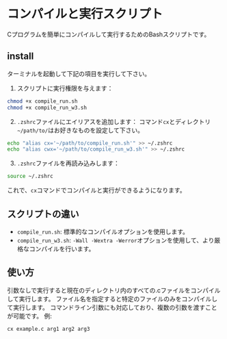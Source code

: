 # コンパイルと実行スクリプト

Cプログラムを簡単にコンパイルして実行するためのBashスクリプトです。

## install
ターミナルを起動して下記の項目を実行して下さい。

1. スクリプトに実行権限を与えます：
```bash
chmod +x compile_run.sh
chmod +x compile_run_w3.sh
```

2. `.zshrc`ファイルにエイリアスを追加します：
コマンド`cx`とディレクトリ`~/path/to/`はお好きなものを設定して下さい。
```bash
echo "alias cx='~/path/to/compile_run.sh'" >> ~/.zshrc
echo "alias cwx='~/path/to/compile_run_w3.sh'" >> ~/.zshrc
```

3. `.zshrc`ファイルを再読み込みします：
```bash
source ~/.zshrc
```
これで、`cx`コマンドでコンパイルと実行ができるようになります。

## スクリプトの違い

- `compile_run.sh`: 標準的なコンパイルオプションを使用します。
- `compile_run_w3.sh`: `-Wall -Wextra -Werror`オプションを使用して、より厳格なコンパイルを行います。

## 使い方

引数なしで実行すると現在のディレクトリ内のすべての.cファイルをコンパイルして実行します。
ファイル名を指定すると特定のファイルのみをコンパイルして実行します。
コマンドライン引数にも対応しており、複数の引数を渡すことが可能です。
例:
```sh
cx example.c arg1 arg2 arg3
```
